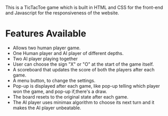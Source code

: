 This is a TicTacToe game which is built in HTML and CSS for the front-end and Javascript for the responsiveness of the website.

# Features Available
- Allows two human player game.
- One Human player and AI player of different depths.
- Two AI player playing together
- User can choose the sign "X" or "O" at the start of the game itself.
- A scoreboard that updates the score of both the players after each game.
- A menu button, to change the settings.
- Pop-up is displayed after each game, like pop-up telling which player won the game, and pop-up if,there's a draw.
- The board resets to the original state after each game.
- The AI player uses minimax algorithm to choose its next turn and it makes the AI player unbeatable.

